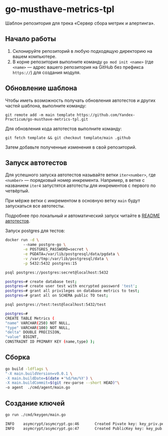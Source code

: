 # go-musthave-metrics-tpl

Шаблон репозитория для трека «Сервер сбора метрик и алертинга».

## Начало работы

1. Склонируйте репозиторий в любую подходящую директорию на вашем компьютере.
2. В корне репозитория выполните команду `go mod init <name>` (где `<name>` — адрес вашего репозитория на GitHub без префикса `https://`) для создания модуля.

## Обновление шаблона

Чтобы иметь возможность получать обновления автотестов и других частей шаблона, выполните команду:

```
git remote add -m main template https://github.com/Yandex-Practicum/go-musthave-metrics-tpl.git
```

Для обновления кода автотестов выполните команду:

```
git fetch template && git checkout template/main .github
```

Затем добавьте полученные изменения в свой репозиторий.

## Запуск автотестов

Для успешного запуска автотестов называйте ветки `iter<number>`, где `<number>` — порядковый номер инкремента. Например, в ветке с названием `iter4` запустятся автотесты для инкрементов с первого по четвёртый.

При мёрже ветки с инкрементом в основную ветку `main` будут запускаться все автотесты.

Подробнее про локальный и автоматический запуск читайте в [README автотестов](https://github.com/Yandex-Practicum/go-autotests).

Запуск postgres для тестов:
```bash
docker run -d \                                                                                                                       ✔ 
        --name postgre-go \
        -e POSTGRES_PASSWORD=secret \
        -e PGDATA=/var/lib/postgresql/data/pgdata \
        -v /var/tmp:/var/lib/postgresql/data \
        -p 5432:5432 postgres:15

psql postgres://postgres:secret@localhost:5432

postgres=# create database test;
postgres=# create user test with encrypted password 'test';
postgres=# grant all privileges on database metrics to test;
postgres=# grant all on SCHEMA public TO test;

psql postgres://test:test@localhost:5432/test

postgres=# 
CREATE TABLE Metrics (
"name" VARCHAR(250) NOT NULL,
"type" VARCHAR(100) NOT NULL,
"delta" DOUBLE PRECISION,
"value" BIGINT,
CONSTRAINT ID PRIMARY KEY (name,type) );

```

## Сборка 
```bash
go build -ldflags \
"-X main.buildVersion=v0.0.1 \
-X main.buildDate=$(date +'%d/%m/%Y') \
-X main.buildCommit=$(git rev-parse --short HEAD)"\
-o agent  ./cmd/agent/main.go 
```

## Создание ключей

```bash
go run ./cmd/keygen/main.go

INFO    asymcrypt/asymcrypt.go:46       Created Pivate key: key_priv.pem
INFO    asymcrypt/asymcrypt.go:47       Created PublicKey key: key_pub.pem
```
